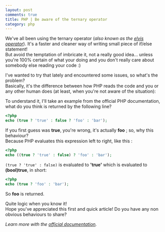 ```yaml
---
layout: post
comments: true
title: PHP | Be aware of the ternary operator
category: php
---
```


We've all been using the ternary operator (*also known as the [elvis operator](https://en.wikipedia.org/wiki/Elvis_operator)*).
It's a faster and cleaner way of writing small piece of if/else statement!  
But avoid the temptation of imbricate it, not a really good idea... unless you're 100% certain of what your doing and you don't really care about somebody else reading your code :)  

I've wanted to try that lately and encountered some issues, so what's the problem?  
Basically, it's the difference between how PHP reads the code and you or any other human does (at least, when you're not aware of the situation):

To understand it, I'll take an example from the official PHP documentation, what do you think is returned by the following line?

```php
<?php
echo (true ? 'true' : false ? 'foo' : 'bar');
```

If you first guess was **true**, you're wrong, it's actually **foo** ; so, why this behaviour?  
Because PHP evaluates this expression left to right, like this :
```php
<?php
echo ((true ? 'true' : false) ? 'foo' : 'bar');
```
`(true ? 'true' : false)` is evaluated to **'true'** which is evaluated to **(bool)true**, in short:

```php
<?php
echo (true ? 'foo' : 'bar');
```
 
So **foo** is returned.

Quite logic when you know it!  
Hope you've appreciated this first and quick article! Do you have any non obvious behaviours to share?

*Learn more with the [official documentation](http://php.net/manual/en/language.operators.comparison.php#language.operators.comparison.ternary).*
